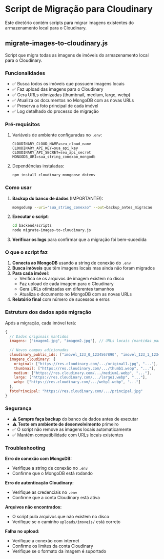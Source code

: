 # Script de Migração para Cloudinary

Este diretório contém scripts para migrar imagens existentes do armazenamento local para o Cloudinary.

## migrate-images-to-cloudinary.js

Script que migra todas as imagens de imóveis do armazenamento local para o Cloudinary.

### Funcionalidades

- ✅ Busca todos os imóveis que possuem imagens locais
- ✅ Faz upload das imagens para o Cloudinary
- ✅ Gera URLs otimizadas (thumbnail, medium, large, webp)
- ✅ Atualiza os documentos no MongoDB com as novas URLs
- ✅ Preserva a foto principal de cada imóvel
- ✅ Log detalhado do processo de migração

### Pré-requisitos

1. Variáveis de ambiente configuradas no `.env`:
   ```
   CLOUDINARY_CLOUD_NAME=seu_cloud_name
   CLOUDINARY_API_KEY=sua_api_key
   CLOUDINARY_API_SECRET=seu_api_secret
   MONGODB_URI=sua_string_conexao_mongodb
   ```

2. Dependências instaladas:
   ```bash
   npm install cloudinary mongoose dotenv
   ```

### Como usar

1. **Backup do banco de dados** (IMPORTANTE!):
   ```bash
   mongodump --uri="sua_string_conexao" --out=backup_antes_migracao
   ```

2. **Executar o script**:
   ```bash
   cd backend/scripts
   node migrate-images-to-cloudinary.js
   ```

3. **Verificar os logs** para confirmar que a migração foi bem-sucedida

### O que o script faz

1. **Conecta ao MongoDB** usando a string de conexão do `.env`
2. **Busca imóveis** que têm imagens locais mas ainda não foram migrados
3. **Para cada imóvel**:
   - Verifica se os arquivos de imagem existem no disco
   - Faz upload de cada imagem para o Cloudinary
   - Gera URLs otimizadas em diferentes tamanhos
   - Atualiza o documento no MongoDB com as novas URLs
4. **Relatório final** com número de sucessos e erros

### Estrutura dos dados após migração

Após a migração, cada imóvel terá:

```javascript
{
  // Dados originais mantidos
  imagens: ["imagem1.jpg", "imagem2.jpg"], // URLs locais (mantidas para compatibilidade)
  
  // Novos campos adicionados
  cloudinary_public_ids: ["imovel_123_0_1234567890", "imovel_123_1_1234567891"],
  imagens_cloudinary: {
    original: ["https://res.cloudinary.com/.../original1.jpg", "..."],
    thumbnail: ["https://res.cloudinary.com/.../thumb1.webp", "..."],
    medium: ["https://res.cloudinary.com/.../medium1.webp", "..."],
    large: ["https://res.cloudinary.com/.../large1.webp", "..."],
    webp: ["https://res.cloudinary.com/.../webp1.webp", "..."]
  },
  fotoPrincipal: "https://res.cloudinary.com/.../principal.jpg"
}
```

### Segurança

- ⚠️ **Sempre faça backup** do banco de dados antes de executar
- ⚠️ **Teste em ambiente de desenvolvimento** primeiro
- ✅ O script não remove as imagens locais automaticamente
- ✅ Mantém compatibilidade com URLs locais existentes

### Troubleshooting

**Erro de conexão com MongoDB:**
- Verifique a string de conexão no `.env`
- Confirme que o MongoDB está rodando

**Erro de autenticação Cloudinary:**
- Verifique as credenciais no `.env`
- Confirme que a conta Cloudinary está ativa

**Arquivos não encontrados:**
- O script pula arquivos que não existem no disco
- Verifique se o caminho `uploads/imoveis/` está correto

**Falha no upload:**
- Verifique a conexão com internet
- Confirme os limites da conta Cloudinary
- Verifique se o formato da imagem é suportado